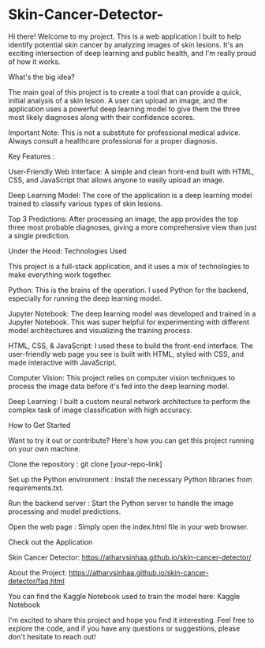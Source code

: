 # Skin-Cancer-Detector-
Hi there! Welcome to my project. This is a web application I built to help identify potential skin cancer by analyzing images of skin lesions. It's an exciting intersection of deep learning and public health, and I'm really proud of how it works.

What's the big idea?

The main goal of this project is to create a tool that can provide a quick, initial analysis of a skin lesion. A user can upload an image, and the application uses a powerful deep learning model to give them the three most likely diagnoses along with their confidence scores.

Important Note: This is not a substitute for professional medical advice. Always consult a healthcare professional for a proper diagnosis.

Key Features : 

User-Friendly Web Interface: A simple and clean front-end built with HTML, CSS, and JavaScript that allows anyone to easily upload an image.

Deep Learning Model: The core of the application is a deep learning model trained to classify various types of skin lesions.

Top 3 Predictions: After processing an image, the app provides the top three most probable diagnoses, giving a more comprehensive view than just a single prediction.

Under the Hood: 
Technologies Used

This project is a full-stack application, and it uses a mix of technologies to make everything work together.

Python: This is the brains of the operation. I used Python for the backend, especially for running the deep learning model.

Jupyter Notebook: The deep learning model was developed and trained in a Jupyter Notebook. This was super helpful for experimenting with different model architectures and visualizing the training process.

HTML, CSS, & JavaScript: I used these to build the front-end interface. The user-friendly web page you see is built with HTML, styled with CSS, and made interactive with JavaScript.

Computer Vision: This project relies on computer vision techniques to process the image data before it's fed into the deep learning model.

Deep Learning: I built a custom neural network architecture to perform the complex task of image classification with high accuracy.

How to Get Started

Want to try it out or contribute? Here's how you can get this project running on your own machine.

Clone the repository : git clone [your-repo-link]

Set up the Python environment : Install the necessary Python libraries from requirements.txt.

Run the backend server : Start the Python server to handle the image processing and model predictions.

Open the web page : Simply open the index.html file in your web browser.

Check out the Application

Skin Cancer Detector: https://atharvsinhaa.github.io/skin-cancer-detector/

About the Project: https://atharvsinhaa.github.io/skin-cancer-detector/faq.html

You can find the Kaggle Notebook used to train the model here: Kaggle Notebook


I'm excited to share this project and hope you find it interesting. Feel free to explore the code, and if you have any questions or suggestions, please don't hesitate to reach out!
